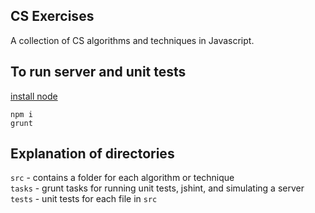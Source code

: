 ## CS Exercises

A collection of CS algorithms and techniques in Javascript.

## To run server and unit tests

[install node](https://nodejs.org/download/)

```
npm i
grunt
```

## Explanation of directories

`src` - contains a folder for each algorithm or technique  
`tasks` - grunt tasks for running unit tests, jshint, and simulating a server  
`tests` - unit tests for each file in `src`  